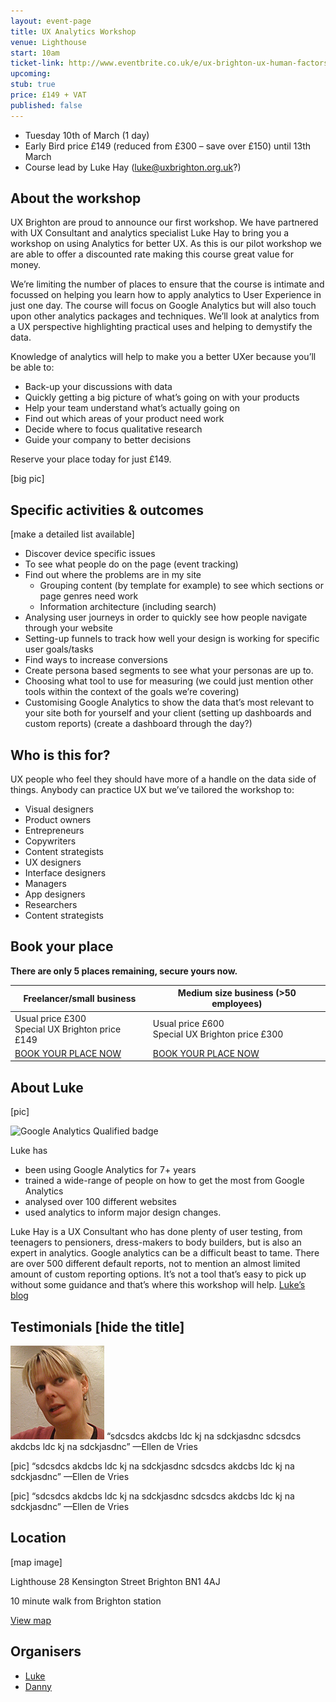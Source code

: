 ```yaml
---
layout: event-page  
title: UX Analytics Workshop
venue: Lighthouse
start: 10am
ticket-link: http://www.eventbrite.co.uk/e/ux-brighton-ux-human-factors-and-ergonomics-tickets-13077411891
upcoming:
stub: true
price: £149 + VAT
published: false
---
```


- Tuesday 10th of March (1 day)
- Early Bird price £149 (reduced from £300 – save over £150) until 13th March
- Course lead by Luke Hay (luke@uxbrighton.org.uk?)

## About the workshop

UX Brighton are proud to announce our first workshop. We have partnered with UX Consultant and analytics specialist Luke Hay to bring you a workshop on using Analytics for better UX. As this is our pilot workshop we are able to offer a discounted rate making this course great value for money.  

We’re limiting the number of places to ensure that the course is intimate and focussed on helping you learn how to apply analytics to User Experience in just one day. The course will focus on Google Analytics but will also touch upon other analytics packages and techniques. We’ll look at analytics from a UX perspective highlighting practical uses and helping to demystify the data.

Knowledge of analytics will help to make you a better UXer because you’ll be able to:

- Back-up your discussions with data
- Quickly getting a big picture of what’s going on with your products
- Help your team understand what’s actually going on
- Find out which areas of your product need work
- Decide where to focus qualitative research
- Guide your company to better decisions

Reserve your place today for just £149.

[big pic]

## Specific activities & outcomes

[make a detailed list available]

- Discover device specific issues
- To see what people do on the page (event tracking)
- Find out where the problems are in my site
	- Grouping content (by template for example) to see which sections or page genres need work
	- Information architecture (including search)
- Analysing user journeys in order to quickly see how people navigate through your website
- Setting-up funnels to track how well your design is working for specific user goals/tasks
- Find ways to increase conversions 
- Create persona based segments to see what your personas are up to.
- Choosing what tool to use for measuring (we could just mention other tools within
the context of the goals we’re covering)
- Customising Google Analytics to show the data that’s most relevant to your site both for yourself and your client (setting up dashboards and custom reports) (create a dashboard through the day?)

## Who is this for?

UX people who feel they should have more of a handle on the data side of things. Anybody can practice UX but we’ve tailored the workshop  to:

- Visual designers
- Product owners
- Entrepreneurs
- Copywriters
- Content strategists
- UX designers
- Interface designers
- Managers
- App designers
- Researchers
- Content strategists

## Book your place

**There are only 5 places remaining, secure yours now.**

| Freelancer/small business | Medium size business (>50 employees) |
|--- |--- |
| Usual price £300<br>Special UX Brighton price £149 | Usual price £600<br>Special UX Brighton price £300 |
| [BOOK YOUR PLACE NOW](# "tickets on Eventbrite") | [BOOK YOUR PLACE NOW](# "tickets on Eventbrite") |

## About Luke

[pic]

![Google Analytics Qualified badge](https://cldup.com/2Wxn2W_L6D-1200x1200.png "Luke is Google Analytics Qualified")

Luke has

- been using Google Analytics for 7+ years 
- trained a wide-range of people on how to get the most from Google Analytics
- analysed over 100 different websites
- used analytics to inform major design changes. 

Luke Hay is a UX Consultant who has done plenty of user testing, from teenagers to pensioners, dress-makers to body builders, but is also an expert in analytics. Google analytics can be a difficult beast to tame. There are over 500 different default reports, not to mention an almost limited amount of custom reporting options. It’s not a tool that’s easy to pick up without some guidance and that’s where this workshop will help.
[Luke’s blog](http://www.lukehay.co.uk/blog/)

## Testimonials [hide the title]

![portrait of Ellen de Vries](/portraits/Ellen-de-Vries.jpg) “sdcsdcs akdcbs ldc kj na sdckjasdnc sdcsdcs akdcbs ldc kj na sdckjasdnc”
—Ellen de Vries

[pic] “sdcsdcs akdcbs ldc kj na sdckjasdnc sdcsdcs akdcbs ldc kj na sdckjasdnc”
—Ellen de Vries

[pic] “sdcsdcs akdcbs ldc kj na sdckjasdnc sdcsdcs akdcbs ldc kj na sdckjasdnc”
—Ellen de Vries

## Location

[map image]

Lighthouse
28 Kensington Street
Brighton
BN1 4AJ

10 minute walk from Brighton station

[View map](https://www.google.com/maps/place/Lighthouse+Arts/@50.826238,-0.138209,13z/data=!4m2!3m1!1s0x0:0x1316760b33779607?hl=en)

## Organisers

- <a href="http://uxbrighton.org.uk/about/#luke">Luke</a>
- <a href="http://uxbrighton.org.uk/about/#danny">Danny</a>
